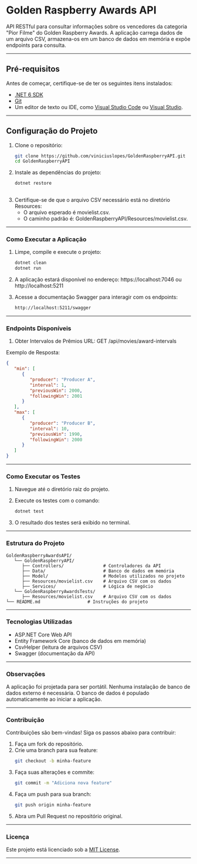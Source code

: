 # Golden Raspberry Awards API

API RESTful para consultar informações sobre os vencedores da categoria "Pior Filme" do Golden Raspberry Awards. A aplicação carrega dados de um arquivo CSV, armazena-os em um banco de dados em memória e expõe endpoints para consulta.

---

## **Pré-requisitos**

Antes de começar, certifique-se de ter os seguintes itens instalados:

- [.NET 6 SDK](https://dotnet.microsoft.com/download/dotnet/6.0)
- [Git](https://git-scm.com/)
- Um editor de texto ou IDE, como [Visual Studio Code](https://code.visualstudio.com/) ou [Visual Studio](https://visualstudio.microsoft.com/).

---

## **Configuração do Projeto**

1. Clone o repositório:
   ```bash
   git clone https://github.com/viniciuslopes/GoldenRaspberryAPI.git
   cd GoldenRaspberryAPI

2. Instale as dependências do projeto:
   ```bash
   dotnet restore
  

3. Certifique-se de que o arquivo CSV necessário está no diretório Resources:
    - O arquivo esperado é movielist.csv.<br/>
    - O caminho padrão é: GoldenRaspberryAPI/Resources/movielist.csv.
---

### Como Executar a Aplicação

1. Limpe, compile e execute o projeto:
   ```bash
   dotnet clean
   dotnet run

2. A aplicação estará disponível no endereço:
   https://localhost:7046 ou http://localhost:5211

4. Acesse a documentação Swagger para interagir com os endpoints:
   ```bash
   http://localhost:5211/swagger
---

### Endpoints Disponíveis
1. Obter Intervalos de Prêmios
URL: GET /api/movies/award-intervals

Exemplo de Resposta:

```json
{
   "min": [
      {
         "producer": "Producer A",
         "interval": 1,
         "previousWin": 2000,
         "followingWin": 2001
      }
   ],
   "max": [
      {
         "producer": "Producer B",
         "interval": 10,
         "previousWin": 1990,
         "followingWin": 2000
      }
   ]
}
```
---

### Como Executar os Testes
1. Navegue até o diretório raiz do projeto.

2. Execute os testes com o comando:
   ```bash
   dotnet test

3. O resultado dos testes será exibido no terminal.

---

### Estrutura do Projeto

```plaintext
GoldenRaspberryAwardsAPI/
   └── GoldenRaspberryAPI/
      ├── Controllers/               # Controladores da API
      ├── Data/                      # Banco de dados em memória
      ├── Model/                     # Modelos utilizados no projeto
      ├── Resources/movielist.csv    # Arquivo CSV com os dados
      ├── Services/                  # Lógica de negócio
   └── GoldenRaspberryAwardsTests/
      ├── Resources/movielist.csv    # Arquivo CSV com os dados
└── README.md                  # Instruções do projeto
```
---

### Tecnologias Utilizadas
  - ASP.NET Core Web API<br/>
  - Entity Framework Core (banco de dados em memória)<br/>
  - CsvHelper (leitura de arquivos CSV)<br/>
  - Swagger (documentação da API)

---

### Observações
   A aplicação foi projetada para ser portátil. Nenhuma instalação de banco de dados externo é necessária.
   O banco de dados é populado automaticamente ao iniciar a aplicação.

---

### Contribuição
   Contribuições são bem-vindas! Siga os passos abaixo para contribuir:

1. Faça um fork do repositório.
2. Crie uma branch para sua feature:
   ```bash
   git checkout -b minha-feature

3. Faça suas alterações e commite:
   ```bash
   git commit -m "Adiciona nova feature"

4. Faça um push para sua branch:
   ```bash
   git push origin minha-feature

5. Abra um Pull Request no repositório original.

---

### Licença
Este projeto está licenciado sob a [MIT License](https://mit-license.org/).

---
